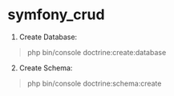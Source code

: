 # symfony_crud


1. Create Database:
> php bin/console doctrine:create:database
2. Create Schema:
> php bin/console doctrine:schema:create

